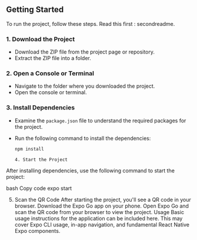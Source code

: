 ## Getting Started

To run the project, follow these steps.
Read this first : secondreadme.


### 1. Download the Project

- Download the ZIP file from the project page or repository.
- Extract the ZIP file into a folder.

### 2. Open a Console or Terminal

- Navigate to the folder where you downloaded the project.
- Open the console or terminal.

### 3. Install Dependencies

- Examine the `package.json` file to understand the required packages for the project.
- Run the following command to install the dependencies:

  ```bash
  npm install

  4. Start the Project
After installing dependencies, use the following command to start the project:

bash
Copy code
expo start

5. Scan the QR Code
After starting the project, you'll see a QR code in your browser.
Download the Expo Go app on your phone.
Open Expo Go and scan the QR code from your browser to view the project.
Usage
Basic usage instructions for the application can be included here. This may cover Expo CLI usage, in-app navigation, and fundamental React Native Expo components.



